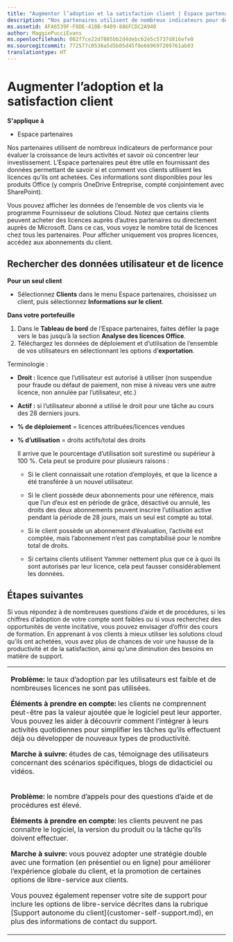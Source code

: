 ```yaml
---
title: "Augmenter l’adoption et la satisfaction client | Espace partenaires"
description: "Nos partenaires utilisent de nombreux indicateurs pour déterminer si leur entreprise se développe et cibler leur investissement. L’Espace partenaires peut être utile en fournissant des données permettant de savoir si et comment vos clients utilisent les licences qu’ils ont achetées."
ms.assetid: AFA6539F-F8DE-410B-9409-886FCDC2A940
author: MaggiePucciEvans
ms.openlocfilehash: 002f7ce22d7885bb2d4debc62e5c5737d816efe0
ms.sourcegitcommit: 772577c0538a5d5b05d45f0e669697209761ab03
translationtype: HT
---
```

# <a name="increase-adoption-and-satisfaction"></a>Augmenter l’adoption et la satisfaction client

**S'applique à**

-  Espace partenaires

Nos partenaires utilisent de nombreux indicateurs de performance pour évaluer la croissance de leurs activités et savoir où concentrer leur investissement. L’Espace partenaires peut être utile en fournissant des données permettant de savoir si et comment vos clients utilisent les licences qu’ils ont achetées. Ces informations sont disponibles pour les produits Office (y compris OneDrive&nbsp;Entreprise, compté conjointement avec SharePoint).

Vous pouvez afficher les données de l’ensemble de vos clients via le programme Fournisseur de solutions Cloud. Notez que certains clients peuvent acheter des licences auprès d’autres partenaires ou directement auprès de Microsoft. Dans ce cas, vous voyez le nombre total de licences chez tous les partenaires. Pour afficher uniquement vos propres licences, accédez aux abonnements du client.

## <a name="find-license-and-user-data"></a>Rechercher des données utilisateur et de licence


**Pour un seul client**

-   Sélectionnez **Clients** dans le menu Espace partenaires, choisissez un client, puis sélectionnez **Informations sur le client**.

**Dans votre portefeuille**

1.  Dans le **Tableau de bord** de l’Espace partenaires, faites défiler la page vers le bas jusqu’à la section **Analyse des licences Office**.
2.  Téléchargez les données de déploiement et d’utilisation de l’ensemble de vos utilisateurs en sélectionnant les options d’**exportation**.

Terminologie&nbsp;:

-   **Droit&nbsp;:** licence que l’utilisateur est autorisé à utiliser (non suspendue pour fraude ou défaut de paiement, non mise à niveau vers une autre licence, non annulée par l’utilisateur, etc.)

-   **Actif&nbsp;:** si l’utilisateur abonné a utilisé le droit pour une tâche au cours des 28&nbsp;derniers jours.

-   **% de déploiement**&nbsp;=&nbsp;licences attribuées/licences vendues

-   **% d’utilisation**&nbsp;=&nbsp;droits actifs/total des droits

    Il arrive que le pourcentage d’utilisation soit surestimé ou supérieur à 100&nbsp;%. Cela peut se produire pour plusieurs raisons&nbsp;:

    -   Si le client connaissait une rotation d’employés, et que la licence a été transférée à un nouvel utilisateur.

    -   Si le client possède deux&nbsp;abonnements pour une référence, mais que l’un d’eux est en période de grâce, désactivé ou annulé, les droits des deux&nbsp;abonnements peuvent inscrire l’utilisation active pendant la période de 28&nbsp;jours, mais un seul est compté au total.

    -   Si le client possède un abonnement d’évaluation, l’activité est comptée, mais l’abonnement n’est pas comptabilisé pour le nombre total de droits.

    -   Si certains clients utilisent Yammer nettement plus que ce à quoi ils sont autorisés par leur licence, cela peut fausser considérablement les données.

## <a name="next-steps"></a>Étapes suivantes


Si vous répondez à de nombreuses questions d’aide et de procédures, si les chiffres d’adoption de votre compte sont faibles ou si vous recherchez des opportunités de vente incitative, vous pouvez envisager d’offrir des cours de formation. En apprenant à vos clients à mieux utiliser les solutions cloud qu’ils ont achetées, vous avez plus de chances de voir une hausse de la productivité et de la satisfaction, ainsi qu’une diminution des besoins en matière de support.

<table>
<colgroup>
<col width="100%" />
</colgroup>
<tbody>
<tr class="odd">
<td><p><strong>Problème:</strong> le taux d’adoption par les utilisateurs est faible et de nombreuses licences ne sont pas utilisées.</p>
<p><strong>Éléments à prendre en compte:</strong> les clients ne comprennent peut-être pas la valeur ajoutée que le logiciel peut leur apporter. Vous pouvez les aider à découvrir comment l’intégrer à leurs activités quotidiennes pour simplifier les tâches qu’ils effectuent déjà ou développer de nouveaux types de productivité.</p>
<p><strong>Marche à suivre:</strong> études de cas, témoignage des utilisateurs concernant des scénarios spécifiques, blogs de didacticiel ou vidéos.</p></td>
</tr>
<tr class="even">
<td><p><strong>Problème:</strong> le nombre d’appels pour des questions d’aide et de procédures est élevé.</p>
<p><strong>Éléments à prendre en compte:</strong> les clients peuvent ne pas connaître le logiciel, la version du produit ou la tâche qu’ils doivent effectuer.</p>
<p><strong>Marche à suivre:</strong> vous pouvez adopter une stratégie double avec une formation (en présentiel ou en ligne) pour améliorer l’expérience globale du client, et la promotion de certaines options de libre-service aux clients.</p>
<p>Vous pouvez également repenser votre site de support pour inclure les options de libre-service décrites dans la rubrique [Support autonome du client](customer-self-support.md), en plus des informations de contact du support.</p></td>
</tr>
</tbody>
</table>

 

 

 



